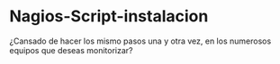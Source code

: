 # Nagios-Script-instalacion
¿Cansado de hacer los mismo pasos una y otra vez, en los numerosos equipos que deseas monitorizar?

